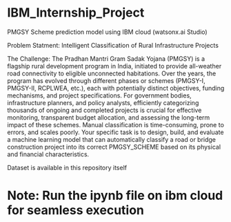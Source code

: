 # IBM_Internship_Project
PMGSY Scheme prediction model using IBM cloud (watsonx.ai Studio)

Problem Statment:
Intelligent Classification of Rural Infrastructure Projects

The Challenge:
The Pradhan Mantri Gram Sadak Yojana (PMGSY) is a flagship rural development 
program in India, initiated to provide all-weather road connectivity to eligible 
unconnected habitations. Over the years, the program has evolved through different 
phases or schemes (PMGSY-I, PMGSY-II, RCPLWEA, etc.), each with potentially 
distinct objectives, funding mechanisms, and project specifications. 
For government bodies, infrastructure planners, and policy analysts, efficiently 
categorizing thousands of ongoing and completed projects is crucial for effective 
monitoring, transparent budget allocation, and assessing the long-term impact of these 
schemes. Manual classification is time-consuming, prone to errors, and scales poorly. 
Your specific task is to design, build, and evaluate a machine learning model that can 
automatically classify a road or bridge construction project into its correct 
PMGSY_SCHEME based on its physical and financial characteristics. 

Dataset is available in this repository itself

# Note: Run the ipynb file on ibm cloud for seamless execution
